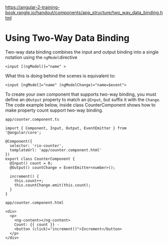 https://angular-2-training-book.rangle.io/handout/components/app_structure/two_way_data_binding.html

# Using Two-Way Data Binding
Two-way data binding combines the input and output binding into a single notation using the `ngModel`directive

```
<input [(ngModel)]="name" >

```

What this is doing behind the scenes is equivalent to:

```
<input [ngModel]="name" (ngModelChange)="name=$event">

```

To create your own component that supports two-way binding, you must define an  `@Output`  property to match an  `@Input`, but suffix it with the  `Change`. The code example below, inside class CounterComponent shows how to make property count support two-way binding.

`app/counter.component.ts`

```
import { Component, Input, Output, EventEmitter } from '@angular/core';

@Component({
  selector: 'rio-counter',
  templateUrl: 'app/counter.component.html'
})
export class CounterComponent {
  @Input() count = 0;
  @Output() countChange = EventEmitter<number>();

  increment() {
    this.count++;
    this.countChange.emit(this.count);
  }
}

```

`app/counter.component.html`

```
<div>
  <p>
    <ng-content></ng-content>
    Count: {{ count }} -
    <button (click)="increment()">Increment</button>
  </p>
</div>
```
